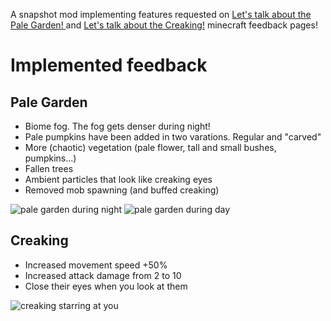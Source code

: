 A snapshot mod implementing features requested on [Let's talk about the Pale Garden! ](https://feedback.minecraft.net/hc/en-us/community/posts/30730572844173-Let-s-talk-about-the-Pale-Garden) and [Let's talk about the Creaking!](https://feedback.minecraft.net/hc/en-us/community/posts/30730545094029-Let-s-talk-about-the-Creaking) minecraft feedback pages!

# Implemented feedback
## Pale Garden
- Biome fog. The fog gets denser during night!
- Pale pumpkins have been added in two varations. Regular and "carved"
- More (chaotic) vegetation (pale flower, tall and small bushes, pumpkins...)
- Fallen trees
- Ambient particles that look like creaking eyes
- Removed mob spawning (and buffed creaking)

![pale garden during night](https://cdn.modrinth.com/data/cached_images/30053049b3f5173cdd092ade9cf8650427463fed.png)
![pale garden during day](https://github.com/user-attachments/assets/f91331d9-ccad-411c-bb40-e11e4d99a2d2)

## Creaking
- Increased movement speed +50%
- Increased attack damage from 2 to 10
- Close their eyes when you look at them

![creaking starring at you](https://cdn.modrinth.com/data/cached_images/2de83ffab8952ca902537c4d2b1239f4f10b56e4.png)